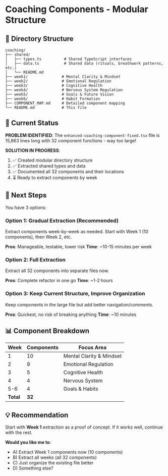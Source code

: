 # Coaching Components - Modular Structure

## 📁 Directory Structure

```
coaching/
├── shared/
│   ├── types.ts          # Shared TypeScript interfaces
│   ├── data.ts           # Shared data (rituals, breathwork patterns, etc.)
│   └── README.md
├── week1/               # Mental Clarity & Mindset
├── week2/               # Emotional Regulation
├── week3/               # Cognitive Health
├── week4/               # Nervous System Regulation
├── week5/               # Goals & Future Vision
├── week6/               # Habit Formation
├── COMPONENT_MAP.md     # Detailed component mapping
└── README.md            # This file
```

## 🎯 Current Status

**PROBLEM IDENTIFIED**: The `enhanced-coaching-component-fixed.tsx` file is 15,863 lines long with 32 component functions - way too large!

**SOLUTION IN PROGRESS**:
1. ✅ Created modular directory structure
2. ✅ Extracted shared types and data
3. ✅ Documented all 32 components and their locations
4. ⏳ Ready to extract components by week

## 🚀 Next Steps

You have 3 options:

### Option 1: Gradual Extraction (Recommended)
Extract components week-by-week as needed. Start with Week 1 (10 components), then Week 2, etc.

**Pros**: Manageable, testable, lower risk
**Time**: ~10-15 minutes per week

### Option 2: Full Extraction
Extract all 32 components into separate files now.

**Pros**: Complete refactor in one go
**Time**: ~1-2 hours

### Option 3: Keep Current Structure, Improve Organization
Keep components in the large file but add better navigation/comments.

**Pros**: Quickest, no risk of breaking anything
**Time**: ~10 minutes

## 📊 Component Breakdown

| Week | Components | Focus Area |
|------|-----------|------------|
| 1 | 10 | Mental Clarity & Mindset |
| 2 | 9 | Emotional Regulation |
| 3 | 5 | Cognitive Health |
| 4 | 4 | Nervous System |
| 5-6 | 4 | Goals & Habits |
| **Total** | **32** | |

## 💡 Recommendation

Start with **Week 1** extraction as a proof of concept. If it works well, continue with the rest.

**Would you like me to**:
- A) Extract Week 1 components now (10 components)
- B) Extract all weeks (all 32 components)  
- C) Just organize the existing file better
- D) Something else?

